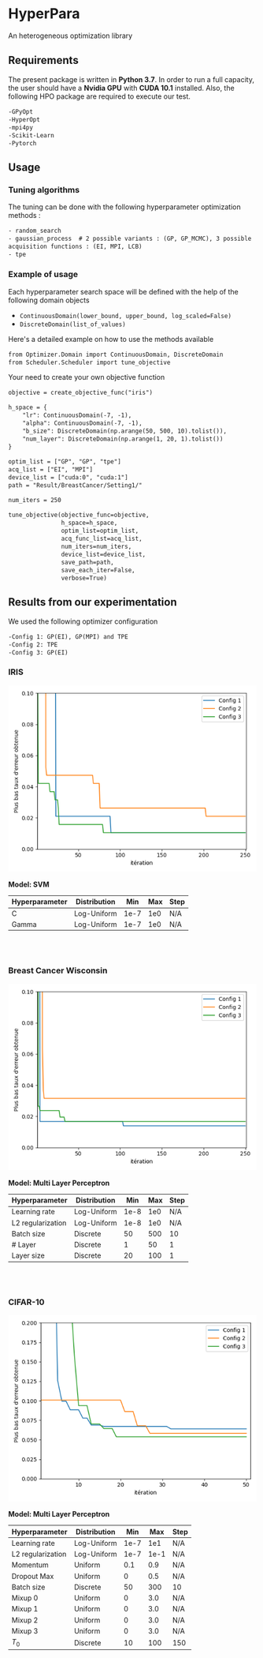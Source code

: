 # HyperPara
An heterogeneous optimization library

## Requirements

The present package is written in **Python 3.7**. In order to run a full capacity, the user should have a **Nvidia GPU** with **CUDA 10.1** installed. Also, the following HPO package are required to execute our test.
```
-GPyOpt 
-HyperOpt 
-mpi4py
-Scikit-Learn
-Pytorch
```

## Usage
### Tuning algorithms
The tuning can be done with the following hyperparameter optimization methods :
```
- random_search      
- gaussian_process  # 2 possible variants : (GP, GP_MCMC), 3 possible acquisition functions : (EI, MPI, LCB)
- tpe
```

### Example of usage
Each hyperparameter search space will be defined with the help of the following domain objects

- ```ContinuousDomain(lower_bound, upper_bound, log_scaled=False)```
- ```DiscreteDomain(list_of_values)```

Here's a detailed example on how to use the methods available 
```
from Optimizer.Domain import ContinuousDomain, DiscreteDomain
from Scheduler.Scheduler import tune_objective
```
Your need to create your own objective function
```
objective = create_objective_func("iris")
```
```
h_space = {
    "lr": ContinuousDomain(-7, -1),
    "alpha": ContinuousDomain(-7, -1),
    "b_size": DiscreteDomain(np.arange(50, 500, 10).tolist()),
    "num_layer": DiscreteDomain(np.arange(1, 20, 1).tolist())
}
```
```
optim_list = ["GP", "GP", "tpe"]
acq_list = ["EI", "MPI"]
device_list = ["cuda:0", "cuda:1"]
path = "Result/BreastCancer/Setting1/"
```
```
num_iters = 250
```
```
tune_objective(objective_func=objective,
               h_space=h_space,
               optim_list=optim_list,
               acq_func_list=acq_list,
               num_iters=num_iters,
               device_list=device_list,
               save_path=path,
               save_each_iter=False,
               verbose=True)
 ```
 
 ## Results from our experimentation
 We used the following optimizer configuration
 ```
-Config 1: GP(EI), GP(MPI) and TPE
-Config 2: TPE
-Config 3: GP(EI)
```
### IRIS

![IRIS](./Result/Iris/Iris.png)

<b> Model: SVM </b> <p></p>

| Hyperparameter | Distribution | Min | Max | Step |
| --- | --- | --- | --- | --- |
|C | Log-Uniform | 1e-7| 1e0| N/A|
|Gamma | Log-Uniform | 1e-7| 1e0| N/A|     

<br/><br/>
### Breast Cancer Wisconsin

![BreastCancer](./Result/BreastCancer/BreastCancer.png)

<b> Model: Multi Layer Perceptron </b> <p></p>

| Hyperparameter | Distribution | Min | Max | Step |
| --- | --- | --- | --- | --- |
|Learning rate | Log-Uniform | 1e-8| 1e0| N/A|
|L2 regularization | Log-Uniform | 1e-8| 1e0| N/A|
|Batch size | Discrete | 50| 500| 10|
|# Layer | Discrete | 1| 50| 1|  
|Layer size | Discrete | 20| 100| 1|

<br/><br/>
### CIFAR-10

![CIFAR10](./Result/Cifar10/Cifar10.png)

<b> Model: Multi Layer Perceptron </b> <p></p>

| Hyperparameter | Distribution | Min | Max | Step |
| --- | --- | --- | --- | --- |
|Learning rate | Log-Uniform | 1e-7| 1e1| N/A|
|L2 regularization | Log-Uniform | 1e-7| 1e-1| N/A|
|Momentum | Uniform | 0.1| 0.9| N/A|
|Dropout Max | Uniform | 0| 0.5| N/A|
|Batch size | Discrete | 50| 300| 10|
|Mixup 0 | Uniform | 0| 3.0| N/A| 
|Mixup 1 | Uniform | 0| 3.0| N/A| 
|Mixup 2 | Uniform | 0| 3.0| N/A| 
|Mixup 3 | Uniform | 0| 3.0| N/A| 
|$T_0$ | Discrete | 10| 100| 150|
